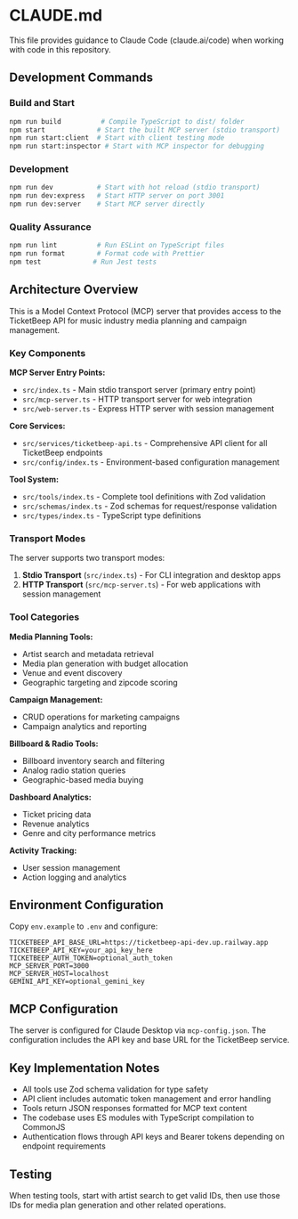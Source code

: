 # CLAUDE.md

This file provides guidance to Claude Code (claude.ai/code) when working with code in this repository.

## Development Commands

### Build and Start
```bash
npm run build          # Compile TypeScript to dist/ folder
npm start             # Start the built MCP server (stdio transport)
npm run start:client  # Start with client testing mode
npm run start:inspector # Start with MCP inspector for debugging
```

### Development
```bash
npm run dev           # Start with hot reload (stdio transport)
npm run dev:express   # Start HTTP server on port 3001
npm run dev:server    # Start MCP server directly
```

### Quality Assurance
```bash
npm run lint          # Run ESLint on TypeScript files
npm run format        # Format code with Prettier  
npm test             # Run Jest tests
```

## Architecture Overview

This is a Model Context Protocol (MCP) server that provides access to the TicketBeep API for music industry media planning and campaign management.

### Key Components

**MCP Server Entry Points:**
- `src/index.ts` - Main stdio transport server (primary entry point)
- `src/mcp-server.ts` - HTTP transport server for web integration
- `src/web-server.ts` - Express HTTP server with session management

**Core Services:**
- `src/services/ticketbeep-api.ts` - Comprehensive API client for all TicketBeep endpoints
- `src/config/index.ts` - Environment-based configuration management

**Tool System:**
- `src/tools/index.ts` - Complete tool definitions with Zod validation
- `src/schemas/index.ts` - Zod schemas for request/response validation
- `src/types/index.ts` - TypeScript type definitions

### Transport Modes

The server supports two transport modes:
1. **Stdio Transport** (`src/index.ts`) - For CLI integration and desktop apps
2. **HTTP Transport** (`src/mcp-server.ts`) - For web applications with session management

### Tool Categories

**Media Planning Tools:**
- Artist search and metadata retrieval
- Media plan generation with budget allocation
- Venue and event discovery
- Geographic targeting and zipcode scoring

**Campaign Management:**
- CRUD operations for marketing campaigns
- Campaign analytics and reporting

**Billboard & Radio Tools:**
- Billboard inventory search and filtering
- Analog radio station queries
- Geographic-based media buying

**Dashboard Analytics:**
- Ticket pricing data
- Revenue analytics
- Genre and city performance metrics

**Activity Tracking:**
- User session management
- Action logging and analytics

## Environment Configuration

Copy `env.example` to `.env` and configure:
```env
TICKETBEEP_API_BASE_URL=https://ticketbeep-api-dev.up.railway.app
TICKETBEEP_API_KEY=your_api_key_here
TICKETBEEP_AUTH_TOKEN=optional_auth_token
MCP_SERVER_PORT=3000
MCP_SERVER_HOST=localhost
GEMINI_API_KEY=optional_gemini_key
```

## MCP Configuration

The server is configured for Claude Desktop via `mcp-config.json`. The configuration includes the API key and base URL for the TicketBeep service.

## Key Implementation Notes

- All tools use Zod schema validation for type safety
- API client includes automatic token management and error handling
- Tools return JSON responses formatted for MCP text content
- The codebase uses ES modules with TypeScript compilation to CommonJS
- Authentication flows through API keys and Bearer tokens depending on endpoint requirements

## Testing

When testing tools, start with artist search to get valid IDs, then use those IDs for media plan generation and other related operations.